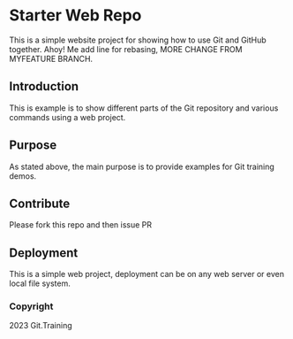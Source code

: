 # Starter Web Repo

This is a simple website project for showing how to use Git and GitHub together. Ahoy! Me add line for rebasing, MORE CHANGE FROM MYFEATURE BRANCH.

## Introduction

This is example is to show different parts of the Git repository and various commands using a web project.

## Purpose

As stated above, the main purpose is to provide examples for Git training demos.

## Contribute

Please fork this repo and then issue PR

## Deployment

This is a simple web project, deployment can be on any web server or even local file system.

### Copyright
2023 Git.Training
